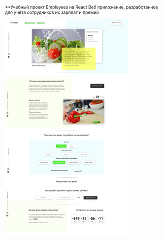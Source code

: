 **Учебный проект Employees на React
Веб приложение, разработанное для учёта сотрудников их зарплат и премий 

  <img src="readme/1.jpg" width="400" >

  <img src="readme/2.jpeg" width="400" >

  <img src="readme/3.jpeg" width="400" >

  <img src="readme/4.jpeg" width="400" >

